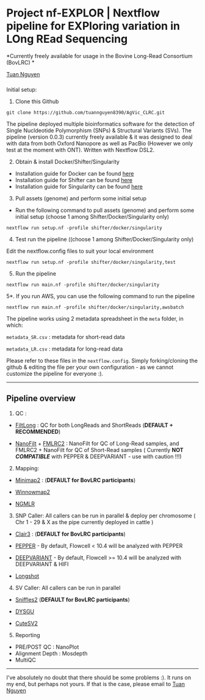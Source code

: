 # Project nf-EXPLOR | Nextflow pipeline for EXPloring variation in LOng REad Sequencing

*Currently freely available for usage in the Bovine Long-Read Consortium (BovLRC)
*

[Tuan Nguyen](tuan.nguyen@agriculture.vic.gov.au)

###

Initial setup: 
1. Clone this Github
```
git clone https://github.com/tuannguyen8390/AgVic_CLRC.git
```

The pipeline deployed multiple bioinformatics software for the detection of Single Nucldeotide Polymorphism (SNPs) & Structural Variants (SVs). The pipeline (version 0.0.3) currently freely available & it was designed to deal with data from both Oxford Nanopore as well as PacBio (However we only test at the moment with ONT). Written with Nextflow DSL2.


2. Obtain & install Docker/Shifter/Singularity 
- Installation guide for Docker can be found [here](https://docs.docker.com/get-docker/)
- Installation guide for Shifter can be found [here](https://www.nersc.gov/users/software/nersc-software/shifter/)
- Installation guide for Singularity can be found [here](https://sylabs.io/guides/3.5/user-guide/quick_start.html)

3. Pull assets (genome) and perform some initial setup
- Run the following command to pull assets (genome) and perform some initial setup (choose 1 among Shifter/Docker/Singularity only)
```
nextflow run setup.nf -profile shifter/docker/singularity
```

4. Test run the pipeline ((choose 1 among Shifter/Docker/Singularity only)

Edit the nextflow.config files to suit your local environment 

```
nextflow run setup.nf -profile shifter/docker/singularity,test
```

5. Run the pipeline
```
nextflow run main.nf -profile shifter/docker/singularity
```

5*. If you run AWS, you can use the following command to run the pipeline
```
nextflow run main.nf -profile shifter/docker/singularity,awsbatch
```

The pipeline works using 2 metadata spreadsheet in the `meta` folder, in which:

`metadata_SR.csv` : metadata for short-read data

`metadata_LR.csv` : metadata for long-read data

Please refer to these files in the `nextflow.config`. Simply forking/cloning the github & editing the file per your own configuration - as we cannot customize the pipeline for everyone :).

---

## Pipeline overview

1. QC :

- [FiltLong](https://github.com/rrwick/Filtlong) : QC for both LongReads and ShortReads (**DEFAULT + RECOMMENDED**)

- [NanoFilt](https://github.com/wdecoster/nanofilt) + [FMLRC2](https://github.com/HudsonAlpha/fmlrc2) : NanoFilt for QC of Long-Read samples, and FMLRC2 + NanoFilt for QC of Short-Read samples ( Currently **NOT _COMPATIBLE_** with PEPPER & DEEPVARIANT - use with caution !!!)

2. Mapping:

- [Minimap2](https://github.com/lh3/minimap2) : (**DEFAULT for BovLRC participants**)

- [Winnowmap2](https://github.com/marbl/Winnowmap)

- [NGMLR](https://github.com/philres/ngmlr)

3. SNP Caller: All callers can be run in parallel & deploy per chromosome ( Chr 1 - 29 & X as the pipe currently deployed in cattle )
- [Clair3](https://github.com/HKU-BAL/Clair3) : (**DEFAULT for BovLRC participants**)

- [PEPPER](https://github.com/kishwarshafin/pepper) - By default, Flowcell < 10.4 will be analyzed with PEPPER

- [DEEPVARIANT](https://github.com/google/deepvariant) - By default, Flowcell >= 10.4 will be analyzed with DEEPVARIANT & HIFI 

- [Longshot](https://github.com/pjedge/longshot) 

4. SV Caller: All callers can be run in parallel

- [Sniffles2](https://github.com/fritzsedlazeck/Sniffles) (**DEFAULT for BovLRC participants**)

- [DYSGU](https://github.com/kcleal/dysgu)

- [CuteSV2](https://github.com/tjiangHIT/cuteSV) 

5. Reporting
- PRE/POST QC : NanoPlot
- Alignment Depth : Mosdepth
- MultiQC
  
---

I've absolutely no doubt that there should be some problems :). It runs on my end, but perhaps not yours. If that is the case, please email to [Tuan Nguyen](mailto:tuan.nguyen@agriculture.vic.gov.au)
